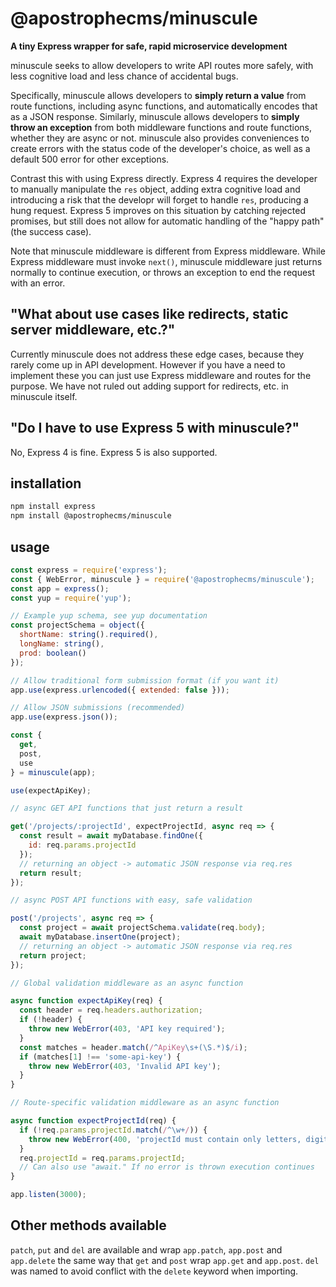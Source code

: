 # @apostrophecms/minuscule

**A tiny Express wrapper for safe, rapid microservice development**

minuscule seeks to allow developers to write API routes more safely, with less cognitive load and less chance of accidental bugs.

Specifically, minuscule allows developers to **simply return a value** from route functions, including async functions, and automatically encodes that as a JSON response. Similarly, minuscule allows developers to **simply throw an exception** from both middleware functions and route functions, whether they are async or not. minuscule also provides conveniences to create errors with the status code of the developer's choice, as well as a default 500 error for other exceptions.

Contrast this with using Express directly. Express 4 requires the developer to manually manipulate the `res` object, adding extra cognitive load and introducing a risk that the developr will forget to handle `res`, producing a hung request. Express 5 improves on this situation by catching rejected promises, but still does not allow for automatic handling of the "happy path" (the success case).

Note that minuscule middleware is different from Express middleware. While Express middleware must invoke `next()`, minuscule middleware just returns normally to continue execution, or throws an exception to end the request with an error.

## "What about use cases like redirects, static server middleware, etc.?"

Currently minuscule does not address these edge cases, because they rarely come up in API development. However if you have a need to implement these you can just use Express middleware and routes for the purpose. We have not ruled out adding support for redirects, etc. in minuscule itself.

## "Do I have to use Express 5 with minuscule?"

No, Express 4 is fine. Express 5 is also supported.

## installation

```bash
npm install express
npm install @apostrophecms/minuscule
```

## usage

```javascript
const express = require('express');
const { WebError, minuscule } = require('@apostrophecms/minuscule');
const app = express();
const yup = require('yup');

// Example yup schema, see yup documentation
const projectSchema = object({
  shortName: string().required(),
  longName: string(),
  prod: boolean()
});

// Allow traditional form submission format (if you want it)
app.use(express.urlencoded({ extended: false }));

// Allow JSON submissions (recommended)
app.use(express.json());

const {
  get,
  post,
  use
} = minuscule(app);

use(expectApiKey);

// async GET API functions that just return a result

get('/projects/:projectId', expectProjectId, async req => {
  const result = await myDatabase.findOne({
    id: req.params.projectId
  });
  // returning an object -> automatic JSON response via req.res
  return result;
});

// async POST API functions with easy, safe validation

post('/projects', async req => {
  const project = await projectSchema.validate(req.body);
  await myDatabase.insertOne(project);
  // returning an object -> automatic JSON response via req.res
  return project;
});

// Global validation middleware as an async function

async function expectApiKey(req) {
  const header = req.headers.authorization;
  if (!header) {
    throw new WebError(403, 'API key required');
  }
  const matches = header.match(/^ApiKey\s+(\S.*)$/i);
  if (matches[1] !== 'some-api-key') {
    throw new WebError(403, 'Invalid API key');
  }
}

// Route-specific validation middleware as an async function

async function expectProjectId(req) {
  if (!req.params.projectId.match(/^\w+/)) {
    throw new WebError(400, 'projectId must contain only letters, digits and underscores');
  }
  req.projectId = req.params.projectId;
  // Can also use "await." If no error is thrown execution continues
}

app.listen(3000);
```

## Other methods available

`patch`, `put` and `del` are available and wrap `app.patch`, `app.post` and `app.delete` the same way that `get` and `post` wrap `app.get` and `app.post`. `del` was named to avoid conflict with the `delete` keyword when importing.
